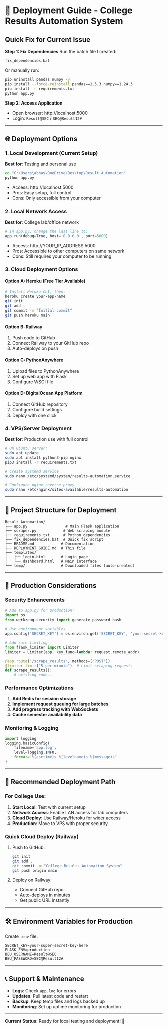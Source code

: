 # 🚀 Deployment Guide - College Results Automation System

## Quick Fix for Current Issue

**Step 1: Fix Dependencies**
Run the batch file I created:
```bash
fix_dependencies.bat
```

Or manually run:
```bash
pip uninstall pandas numpy -y
pip install --force-reinstall pandas==1.5.3 numpy==1.24.3
pip install -r requirements.txt
python app.py
```

**Step 2: Access Application**
- Open browser: http://localhost:5000
- Login: `Result@SEC` / `SEC@Result12#`

---

## 🌐 Deployment Options

### 1. **Local Development (Current Setup)**
**Best for**: Testing and personal use
```bash
cd "C:\Users\abhay\OneDrive\Desktop\Result Automation"
python app.py
```
- Access: http://localhost:5000
- Pros: Easy setup, full control
- Cons: Only accessible from your computer

### 2. **Local Network Access**
**Best for**: College lab/office network
```python
# In app.py, change the last line to:
app.run(debug=True, host='0.0.0.0', port=5000)
```
- Access: http://YOUR_IP_ADDRESS:5000
- Pros: Accessible to other computers on same network
- Cons: Still requires your computer to be running

### 3. **Cloud Deployment Options**

#### **Option A: Heroku (Free Tier Available)**
```bash
# Install Heroku CLI, then:
heroku create your-app-name
git init
git add .
git commit -m "Initial commit"
git push heroku main
```

#### **Option B: Railway**
1. Push code to GitHub
2. Connect Railway to your GitHub repo
3. Auto-deploys on push

#### **Option C: PythonAnywhere**
1. Upload files to PythonAnywhere
2. Set up web app with Flask
3. Configure WSGI file

#### **Option D: DigitalOcean App Platform**
1. Connect GitHub repository
2. Configure build settings
3. Deploy with one click

### 4. **VPS/Server Deployment**
**Best for**: Production use with full control

```bash
# On Ubuntu server:
sudo apt update
sudo apt install python3-pip nginx
pip3 install -r requirements.txt

# Create systemd service
sudo nano /etc/systemd/system/results-automation.service

# Configure nginx reverse proxy
sudo nano /etc/nginx/sites-available/results-automation
```

---

## 📁 **Project Structure for Deployment**

```
Result Automation/
├── app.py                 # Main Flask application
├── scraper.py            # Web scraping module
├── requirements.txt      # Python dependencies
├── fix_dependencies.bat  # Quick fix script
├── README.md            # Documentation
├── DEPLOYMENT_GUIDE.md  # This file
├── templates/
│   ├── login.html       # Login page
│   └── dashboard.html   # Main interface
└── temp/                # Downloaded files (auto-created)
```

---

## 🔧 **Production Considerations**

### **Security Enhancements**
```python
# Add to app.py for production:
import os
from werkzeug.security import generate_password_hash

# Use environment variables
app.config['SECRET_KEY'] = os.environ.get('SECRET_KEY', 'your-secret-key')

# Add rate limiting
from flask_limiter import Limiter
limiter = Limiter(app, key_func=lambda: request.remote_addr)

@app.route('/scrape_results', methods=['POST'])
@limiter.limit("5 per minute")  # Limit scraping requests
def scrape_results():
    # existing code...
```

### **Performance Optimizations**
1. **Add Redis for session storage**
2. **Implement request queuing for large batches**
3. **Add progress tracking with WebSockets**
4. **Cache semester availability data**

### **Monitoring & Logging**
```python
import logging
logging.basicConfig(
    filename='app.log',
    level=logging.INFO,
    format='%(asctime)s %(levelname)s %(message)s'
)
```

---

## 🎯 **Recommended Deployment Path**

### **For College Use:**
1. **Start Local**: Test with current setup
2. **Network Access**: Enable LAN access for lab computers
3. **Cloud Deploy**: Use Railway/Heroku for wider access
4. **Production**: Move to VPS with proper security

### **Quick Cloud Deploy (Railway)**
1. Push to GitHub:
   ```bash
   git init
   git add .
   git commit -m "College Results Automation System"
   git push origin main
   ```

2. Deploy on Railway:
   - Connect GitHub repo
   - Auto-deploys in minutes
   - Get public URL instantly

---

## 🛠️ **Environment Variables for Production**

Create `.env` file:
```env
SECRET_KEY=your-super-secret-key-here
FLASK_ENV=production
BEU_USERNAME=Result@SEC
BEU_PASSWORD=SEC@Result12#
```

---

## 📞 **Support & Maintenance**

- **Logs**: Check `app.log` for errors
- **Updates**: Pull latest code and restart
- **Backup**: Keep temp files and logs backed up
- **Monitoring**: Set up uptime monitoring for production

---

**Current Status**: Ready for local testing and deployment! 🎉
